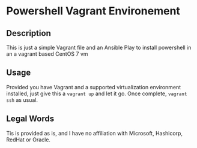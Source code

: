# Powershell Vagrant Environement

## Description
This is just a simple Vagrant file and an Ansible Play to install powershell in an a vagrant based CentOS 7 vm

## Usage

Provided you have Vagrant and a supported virtualization environment installed, just give this a `vagrant up` and let it go. Once complete, `vagrant ssh` as usual.

## Legal Words
Tis is provided as is, and I have no affiliation with Microsoft, Hashicorp, RedHat or Oracle. 